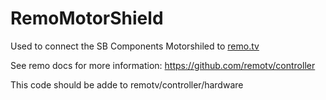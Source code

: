 # RemoMotorShield

Used to connect the SB Components Motorshiled to [remo.tv](https://remo.tv/)

See remo docs for more information:
https://github.com/remotv/controller

This code should be adde to remotv/controller/hardware

